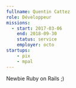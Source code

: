 ```yaml
---
fullname: Quentin Cattez
role: Développeur
missions:
  - start: 2017-03-06
    end: 2018-09-30
    status: service
    employer: octo
startups:
    - pix
    - mpal
---
```


Newbie Ruby on Rails ;)
